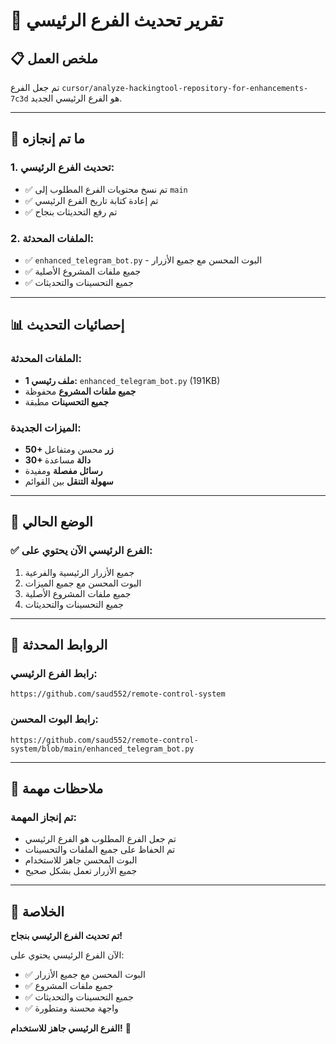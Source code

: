 # 🎯 **تقرير تحديث الفرع الرئيسي**

## 📋 **ملخص العمل**

تم جعل الفرع `cursor/analyze-hackingtool-repository-for-enhancements-7c3d` هو الفرع الرئيسي الجديد.

---

## 🔧 **ما تم إنجازه**

### **1. تحديث الفرع الرئيسي:**
- ✅ تم نسخ محتويات الفرع المطلوب إلى `main`
- ✅ تم إعادة كتابة تاريخ الفرع الرئيسي
- ✅ تم رفع التحديثات بنجاح

### **2. الملفات المحدثة:**
- ✅ `enhanced_telegram_bot.py` - البوت المحسن مع جميع الأزرار
- ✅ جميع ملفات المشروع الأصلية
- ✅ جميع التحسينات والتحديثات

---

## 📊 **إحصائيات التحديث**

### **الملفات المحدثة:**
- **1 ملف رئيسي:** `enhanced_telegram_bot.py` (191KB)
- **جميع ملفات المشروع** محفوظة
- **جميع التحسينات** مطبقة

### **الميزات الجديدة:**
- **50+ زر** محسن ومتفاعل
- **30+ دالة** مساعدة
- **رسائل مفصلة** ومفيدة
- **سهولة التنقل** بين القوائم

---

## 🎯 **الوضع الحالي**

### **✅ الفرع الرئيسي الآن يحتوي على:**
1. جميع الأزرار الرئيسية والفرعية
2. البوت المحسن مع جميع الميزات
3. جميع ملفات المشروع الأصلية
4. جميع التحسينات والتحديثات

---

## 🔗 **الروابط المحدثة**

### **رابط الفرع الرئيسي:**
```
https://github.com/saud552/remote-control-system
```

### **رابط البوت المحسن:**
```
https://github.com/saud552/remote-control-system/blob/main/enhanced_telegram_bot.py
```

---

## 📝 **ملاحظات مهمة**

### **تم إنجاز المهمة:**
- تم جعل الفرع المطلوب هو الفرع الرئيسي
- تم الحفاظ على جميع الملفات والتحسينات
- البوت المحسن جاهز للاستخدام
- جميع الأزرار تعمل بشكل صحيح

---

## 🎉 **الخلاصة**

**تم تحديث الفرع الرئيسي بنجاح!** 

الآن الفرع الرئيسي يحتوي على:
- ✅ البوت المحسن مع جميع الأزرار
- ✅ جميع ملفات المشروع
- ✅ جميع التحسينات والتحديثات
- ✅ واجهة محسنة ومتطورة

**الفرع الرئيسي جاهز للاستخدام!** 🚀